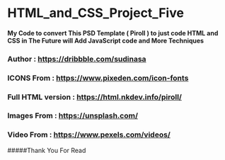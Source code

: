 # HTML_and_CSS_Project_Five
#### My Code to convert This PSD Template ( Piroll ) to just code HTML and CSS in The Future will Add JavaScript code and More Techniques
### Author :  https://dribbble.com/sudinasa
### ICONS From : https://www.pixeden.com/icon-fonts
### Full HTML version : https://html.nkdev.info/piroll/
### Images From : https://unsplash.com/
### Video From : https://www.pexels.com/videos/
#####Thank You For Read
